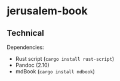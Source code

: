 # jerusalem-book

## Technical

Dependencies:
- Rust script (`cargo install rust-script`)
- Pandoc (2.10)
- mdBook (`cargo install mdbook`)

